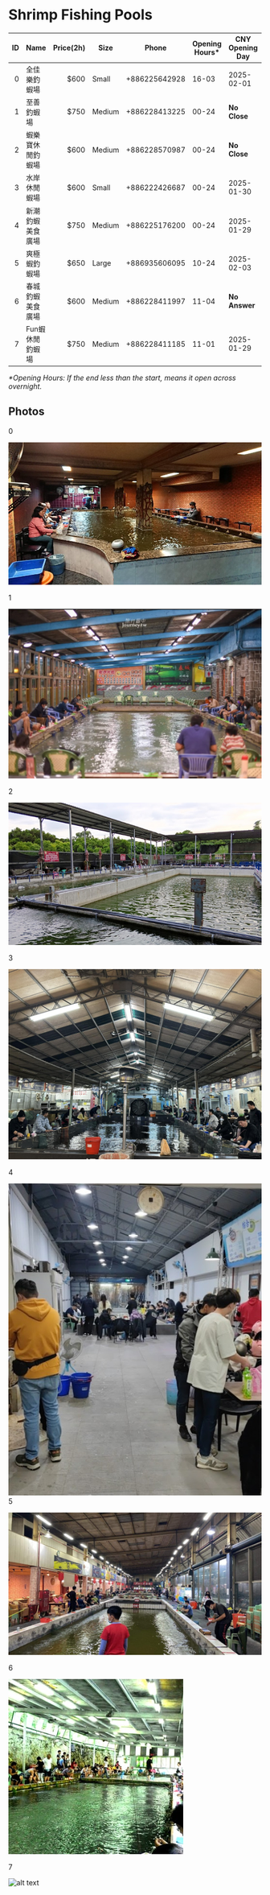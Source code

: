 # Shrimp Fishing Pools
|   ID | Name             | Price(2h) | Size   | Phone         | Opening Hours\* | CNY Opening Day | Fishing Space | Location      | Links                                                                                                   |
| ---: | ---------------- | --------: | ------ | ------------- | --------------- | --------------- | ------------- | ------------- | ------------------------------------------------------------------------------------------------------- |
|    0 | 全佳樂釣蝦場     |      $600 | Small  | +886225642928 | 16-03           | 2025-02-01      | Indoor        | Taipei        | [Maps](https://maps.app.goo.gl/BJNCkCuM198uioneA), [Video](https://www.youtube.com/watch?v=MQUcPdRh77c) |
|    1 | 至善釣蝦場       |      $750 | Medium | +886228413225 | 00-24           | **No Close**    | Indoor        | Waishuangxi   | [Maps](https://maps.app.goo.gl/CLLuFDkrDC73Dd3G8), [Video](https://www.youtube.com/watch?v=LvpXSKqUC-c) |
|    2 | 蝦樂寶休閒釣蝦場 |      $600 | Medium | +886228570987 | 00-24           | **No Close**    | Indoor        | San-Lu Area   | [Maps](https://maps.app.goo.gl/ZDN4v25tb9XNh3HX7), [Video](https://www.youtube.com/watch?v=gPbHEBOcsmk) |
|    3 | 水岸休閒蝦場     |      $600 | Small  | +886222426687 | 00-24           | 2025-01-30      | Indoor        | Shuanghe Area | [Maps](https://maps.app.goo.gl/EkQDGQ5vTUmacc3H6), [Video](https://www.youtube.com/watch?v=5XJwgXvpRRs) |
|    4 | 新潮釣蝦美食廣場 |      $750 | Medium | +886225176200 | 00-24           | 2025-01-29      | Indoor        | Taipei        | [Maps](https://maps.app.goo.gl/ja4F99m87BjYH8596), [Video](https://www.youtube.com/watch?v=g45O7z9ASMs) |
|    5 | 爽極蝦釣蝦場     |      $650 | Large  | +886935606095 | 10-24           | 2025-02-03      | Outdoor       | Taoyuan       | [Maps](https://maps.app.goo.gl/nFsKm8CGRXC394459), [Video](https://www.youtube.com/watch?v=RKgvC9C94bA) |
|    6 | 春城釣蝦美食廣場 |      $600 | Medium | +886228411997 | 11-04           | **No Answer**   | Indoor        | Waishuangxi   | [Maps](https://maps.app.goo.gl/v2Xjidwsx5MHNpsZ9), [Video](https://www.youtube.com/watch?v=Hj1hzrTGZYM) |
|    7 | Fun蝦休閒釣蝦場  |      $750 | Medium | +886228411185 | 11-01           | 2025-01-29      | Indoor        | Waishuangxi   | [Maps](https://maps.app.goo.gl/f2j3BjoQPRt7bpxt7), [Video](https://www.youtube.com/watch?v=BUa6LHs5OCM) |

_\*Opening Hours: If the end less than the start, means it open across overnight._

## Photos
0

![alt text](shrimp-pool-0.jpg)

1

![alt text](shrimp-pool-6.jpg)

2

![alt text](shrimp-pool-5.jpg)

3

![alt text](shrimp-pool-4.jpg)

4

![alt text](shrimp-pool-3.jpg)
5

![alt text](shrimp-pool-2.jpg)

6

![alt text](shrimp-pool-1.jpg)

7

![alt text](image.png)